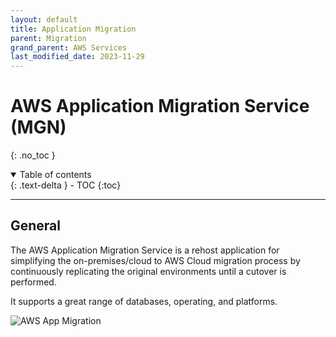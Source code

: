```yaml
---
layout: default
title: Application Migration
parent: Migration
grand_parent: AWS Services
last_modified_date: 2023-11-29
---
```


# AWS Application Migration Service (MGN)
{: .no_toc }

<details open markdown="block">
  <summary>
    Table of contents
  </summary>
  {: .text-delta }
- TOC
{:toc}
</details>

---

## General

The AWS Application Migration Service is a rehost application for simplifying the on-premises/cloud to AWS Cloud migration process by continuously replicating the original environments until a cutover is performed.

It supports a great range of databases, operating, and platforms.

![AWS App Migration](https://d1.awsstatic.com/pdp-headers/2022/application-migration/MGN-How-It-Works-Diagram_biggerfonts1.1cb6cd71af1796ed95842d71c7b7a588a81c442d.jpg)